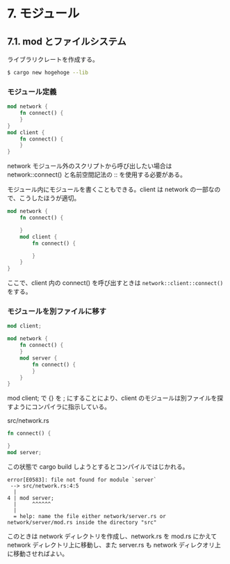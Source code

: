 # 7. モジュール
## 7.1. mod とファイルシステム
ライブラリクレートを作成する。
```bash
$ cargo new hogehoge --lib
```

### モジュール定義
```rust
mod network {
    fn connect() {     
    }
}
mod client {
    fn connect() {
    }
}
```
network モジュール外のスクリプトから呼び出したい場合は network::connect() と名前空間記法の :: を使用する必要がある。

モジュール内にモジュールを書くこともできる。client は network の一部なので、こうしたほうが適切。
```rust
mod network {
    fn connect() {

    }
    mod client {
        fn connect() {

        }
    }
}
```
ここで、client 内の connect() を呼び出すときは ```network::client::connect()```をする。

### モジュールを別ファイルに移す
```rust
mod client;

mod network {
    fn connect() {
    }
    mod server {
        fn connect() {
        }
    }
}
```
mod client; で {} を ; にすることにより、client のモジュールは別ファイルを探すようにコンパイラに指示している。

src/network.rs
```rust
fn connect() {

}
mod server;
```

この状態で cargo build しようとするとコンパイルではじかれる。

```
error[E0583]: file not found for module `server`
 --> src/network.rs:4:5
  |
4 | mod server;
  |     ^^^^^^
  |
  = help: name the file either network/server.rs or network/server/mod.rs inside the directory "src"
```

このときは network ディレクトリを作成し、network.rs を mod.rs にかえて network ディレクトリ上に移動し、また server.rs も network ディレクオリ上に移動させればよい。 